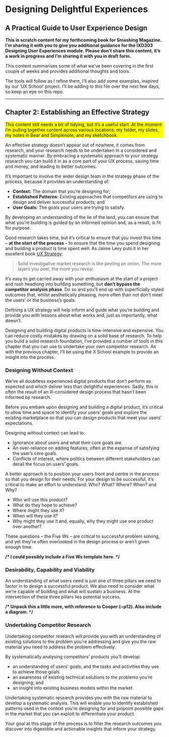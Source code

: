 Designing Delightful Experiences
================================

A Practical Guide to User Experience Design
-------------------------------------------

**This is scratch content for my forthcoming book for Smashing Magazine. I’m sharing it with you to give you additional guidance for the IXD303 Designing User Experiences module. Please don’t share this content, it’s a work in progress and I’m sharing it with you in draft form.**

This content summarises some of what we’ve been covering in the first couple of weeks and provides additional thoughts and tools.

The tools will follow as I refine them, I’ll also add some examples, inspired by our ‘UX School’ project. I’ll be adding to this file over the next few days, so keep an eye on this repo.


- - -


Chapter 2: Establishing an Effective Strategy
---------------------------------------------

<p style="background-color: yellow;">This content still needs a bit of tidying, but it’s a useful start. At the moment I’m pulling together content across various locations: my folder, my slides, my notes in Bear and Simplenote, and my sketchbook.</p>

An effective strategy doesn’t appear out of nowhere, it comes from research, and your research needs to be undertaken in a considered and systematic manner. By embracing a systematic approach to your strategy research you can build it in as a core part of your UX process, saving time and money, and leading to better outcomes.

It’s important to involve the wider design team in the strategy phase of the process, because it provides an understanding of:

+ **Context:** The domain that you’re designing for;
+ **Established Patterns:** Existing approaches that competitors are using to design and deliver successful products; and
+ **User Goals:** The goals your users are trying to satisfy.

By developing an understanding of the lie of the land, you can ensure that what you’re building is guided by an informed opinion and, as a result, is fit for purpose.

Good research takes time, but it’s critical to ensure that you invest this time – **at the start of the process** – to ensure that the time you spend designing and building a product is time spent well. As Jaime Levy puts it in her excellent book [UX Strategy][JL]:

> Solid investigative market research is like peeling an onion. The more layers you peel, the more you reveal.

It’s easy to get carried away with your enthusiasm at the start of a project and rush headlong into building something, but **don’t bypass the competitor analysis phase**. Do so and you’ll end up with superficially styled outcomes that, whilst aesthetically pleasing, more often than not don’t meet the users’ or the business’s goals.

Defining a UX strategy will help inform and guide what you’re building and provide you with lessons about what works and, just as importantly, what doesn’t.

Designing and building digital products is time-intensive and expensive. You can reduce costly mistakes by drawing on a solid base of research. To help you build a solid research foundation, I’ve provided a number of tools in this chapter that you can use to undertake your own competitor research. As with the previous chapter, I’ll be using the X School example to provide an insight into the process.



### Designing Without Context

<!-- p6, Cooper -->

We’ve all doubtless experienced digital products that don’t perform as expected and which deliver less than delightful experiences. Sadly, this is often the result of an ill-considered design process that hasn’t been informed by research.

Before you embark upon designing and building a digital product, it’s critical to allow time and space to identify your users’ goals and explore the existing marketplace so that you can design products that meet your users’ expectations.

Designing without context can lead to:

+ Ignorance about users and what their core goals are.
+ An over-reliance on adding features, often at the expense of satisfying the user’s core goals.
+ Conflicts of interest, where politics between different stakeholders can derail the focus on users’ goals.

A better approach is to position your users front and centre in the process so that you design for their needs. For your design to be successful, it’s critical to make an effort to understand: Who? What? Where? When? and Why?

+ Who will use this product?
+ What do they hope to achieve?
+ Where might they use it?
+ When will they use it?
+ Why might they use it and, equally, why they might use one product over another?

These questions – the Five Ws – are critical to successful problem solving, and yet they’re often overlooked in the design process or aren’t given enough time.

**\/\* I could possibly include a Five Ws template here. \*\/**



### Desirability, Capability and Viability

<!-- p12, Cooper -->

An understanding of what users need is just one of three pillars we need to factor in to design a successful product. We also need to consider what we’re capable of building and what will sustain a business. At the intersection of these three pillars lies potential success.

**\/\* Unpack this a little more, with reference to Cooper (~p12). Also include a diagram. \*\/**



### Undertaking Competitor Research

Undertaking competitor research will provide you with an understanding of existing solutions to the problem you’re addressing and give you the raw material you need to address the problem effectively.

By systematically analysing competitors’ products you’ll develop:

+ an understanding of users’ goals, and the tasks and activities they use to achieve those goals.
+ an awareness of existing technical solutions to the problems you’re designing; and
+ an insight into existing business models within the market.

<!-- I’m building this list off the ‘Desirability, Capability and Viability’ list. -->

Undertaking systematic research provides you with the raw material to develop a systematic analysis. This will enable you to identify established patterns used in the context you’re designing for and pinpoint possible gaps in the market that you can exploit to differentiate your product.

Your goal at this stage of the process is to filter the research outcomes you discover into digestible and actionable insights that inform your strategy.





<!-- Links -->

[JL]: https://jaimelevy.com/uxstrategybook/ "UX Strategy: How to Devise Innovative Digital Products that People Want"